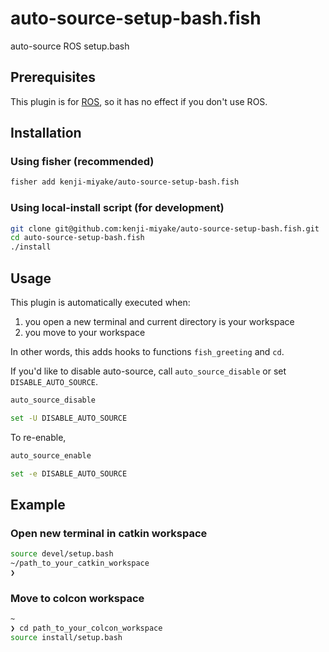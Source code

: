 # auto-source-setup-bash.fish

auto-source ROS setup.bash

## Prerequisites

This plugin is for [ROS](https://www.ros.org/), so it has no effect if you don't use ROS.

## Installation

### Using fisher (recommended)

```sh
fisher add kenji-miyake/auto-source-setup-bash.fish
```

### Using local-install script (for development)

```sh
git clone git@github.com:kenji-miyake/auto-source-setup-bash.fish.git
cd auto-source-setup-bash.fish
./install
```

## Usage

This plugin is automatically executed when:

1. you open a new terminal and current directory is your workspace
2. you move to your workspace

In other words, this adds hooks to functions `fish_greeting` and `cd`.

If you'd like to disable auto-source, call `auto_source_disable` or set `DISABLE_AUTO_SOURCE`.

```sh
auto_source_disable

set -U DISABLE_AUTO_SOURCE
```

To re-enable,

```sh
auto_source_enable

set -e DISABLE_AUTO_SOURCE
```

## Example

### Open new terminal in catkin workspace

```sh
source devel/setup.bash
~/path_to_your_catkin_workspace
❯
```

### Move to colcon workspace

```sh
~
❯ cd path_to_your_colcon_workspace
source install/setup.bash
```
